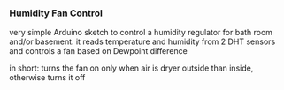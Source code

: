 ### Humidity Fan Control
very simple Arduino sketch to control a humidity regulator for bath room and/or basement.
it reads temperature and humidity from 2 DHT sensors and controls a fan based on Dewpoint difference

in short: turns the fan on only when air is dryer outside than inside, otherwise turns it off
